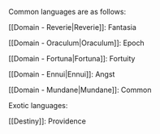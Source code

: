 Common languages are as follows:

[[Domain - Reverie|Reverie]]: Fantasia

[[Domain - Oraculum|Oraculum]]: Epoch

[[Domain - Fortuna|Fortuna]]: Fortuity

[[Domain - Ennui|Ennui]]: Angst

[[Domain - Mundane|Mundane]]: Common

Exotic languages:

[[Destiny]]: Providence